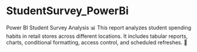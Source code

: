 # StudentSurvey_PowerBi
Power BI Student Survey Analysis 📊 This report analyzes student spending habits in retail stores across different locations. It includes tabular reports, charts, conditional formatting, access control, and scheduled refreshes. 🚀
